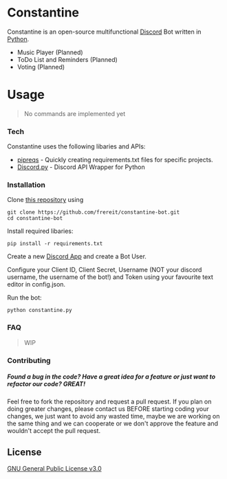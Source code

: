 # Constantine

Constantine is an open-source multifunctional [Discord](https://discordapp.com/) Bot written in [Python](https://www.python.org/).

  - Music Player (Planned)
  - ToDo List and Reminders (Planned)
  - Voting (Planned)

# Usage

>No commands are implemented yet

### Tech

Constantine uses the following libaries and APIs:
  - [pipreqs](https://github.com/bndr/pipreqs) - Quickly creating requirements.txt files for specific projects.
  - [Discord.py](https://github.com/Rapptz/discord.py) - Discord API Wrapper for Python

### Installation

Clone [this repository](https://github.com/frereit/constantine-bot) using 
```
git clone https://github.com/frereit/constantine-bot.git
cd constantine-bot
```
Install required libaries:
```
pip install -r requirements.txt
```
Create a new [Discord App](https://discordapp.com/developers/applications/me/create) and create a Bot User.

Configure your Client ID, Client Secret, Username (NOT your discord username, the username of the bot!) and Token using your favourite text editor in config.json.

Run the bot:
```
python constantine.py
```

### FAQ

>WIP

### Contributing
##### Found a bug in the code? Have a great idea for a feature or just want to refactor our code? GREAT!

Feel free to fork the repository and request a pull request. If you plan on doing greater changes, please contact us BEFORE starting coding your changes, we just want to avoid any wasted time, maybe we are working on the same thing and we can cooperate or we don't approve the feature and wouldn't accept the pull request.

License
----

[GNU General Public License v3.0](https://github.com/frereit/constantine-bot/blob/master/LICENSE)
